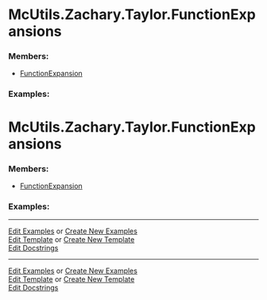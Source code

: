 # <a id="McUtils.Zachary.Taylor.FunctionExpansions">McUtils.Zachary.Taylor.FunctionExpansions</a>
    


### Members:

  - [FunctionExpansion](FunctionExpansions/FunctionExpansion.md)

### Examples:

# <a id="McUtils.Zachary.Taylor.FunctionExpansions">McUtils.Zachary.Taylor.FunctionExpansions</a>
    


### Members:

  - [FunctionExpansion](FunctionExpansions/FunctionExpansion.md)

### Examples:



___

[Edit Examples](https://github.com/McCoyGroup/References/edit/gh-pages/Documentation/examples/McUtils/Zachary/Taylor/FunctionExpansions.md) or 
[Create New Examples](https://github.com/McCoyGroup/References/new/gh-pages/?filename=Documentation/examples/McUtils/Zachary/Taylor/FunctionExpansions.md) <br/>
[Edit Template](https://github.com/McCoyGroup/References/edit/gh-pages/Documentation/templates/McUtils/Zachary/Taylor/FunctionExpansions.md) or 
[Create New Template](https://github.com/McCoyGroup/References/new/gh-pages/?filename=Documentation/templates/McUtils/Zachary/Taylor/FunctionExpansions.md) <br/>
[Edit Docstrings](https://github.com/McCoyGroup/McUtils/edit/master/Zachary/Taylor/FunctionExpansions/__init__.py?message=Update%20Docs)

___

[Edit Examples](https://github.com/McCoyGroup/References/edit/gh-pages/Documentation/examples/McUtils/Zachary/Taylor/FunctionExpansions.md) or 
[Create New Examples](https://github.com/McCoyGroup/References/new/gh-pages/?filename=Documentation/examples/McUtils/Zachary/Taylor/FunctionExpansions.md) <br/>
[Edit Template](https://github.com/McCoyGroup/References/edit/gh-pages/Documentation/templates/McUtils/Zachary/Taylor/FunctionExpansions.md) or 
[Create New Template](https://github.com/McCoyGroup/References/new/gh-pages/?filename=Documentation/templates/McUtils/Zachary/Taylor/FunctionExpansions.md) <br/>
[Edit Docstrings](https://github.com/McCoyGroup/McUtils/edit/master/Zachary/Taylor/FunctionExpansions/__init__.py?message=Update%20Docs)